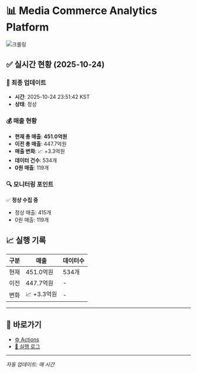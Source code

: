 # 📊 Media Commerce Analytics Platform

![크롤링](https://img.shields.io/badge/크롤링-정상-green)

## ✅ 실시간 현황 (2025-10-24)

### 📍 최종 업데이트
- **시간**: 2025-10-24 23:51:42 KST
- **상태**: 정상

### 💰 매출 현황
- **현재 총 매출**: **451.0억원**
- **이전 총 매출**: 447.7억원
- **매출 변화**: 📈 +3.3억원
- **데이터 건수**: 534개
- **0원 매출**: 119개

### 🔍 모니터링 포인트

✅ **정상 수집 중**
- 정상 매출: 415개
- 0원 매출: 119개


## 📈 실행 기록

| 구분 | 매출 | 데이터수 |
|------|------|----------|
| 현재 | 451.0억원 | 534개 |
| 이전 | 447.7억원 | - |
| 변화 | 📈 +3.3억원 | - |

---

## 🔗 바로가기

- [⚙️ Actions](../../actions)
- [📝 실행 로그](../../actions/workflows/daily_scraping.yml)

---

*자동 업데이트: 매 시간*
